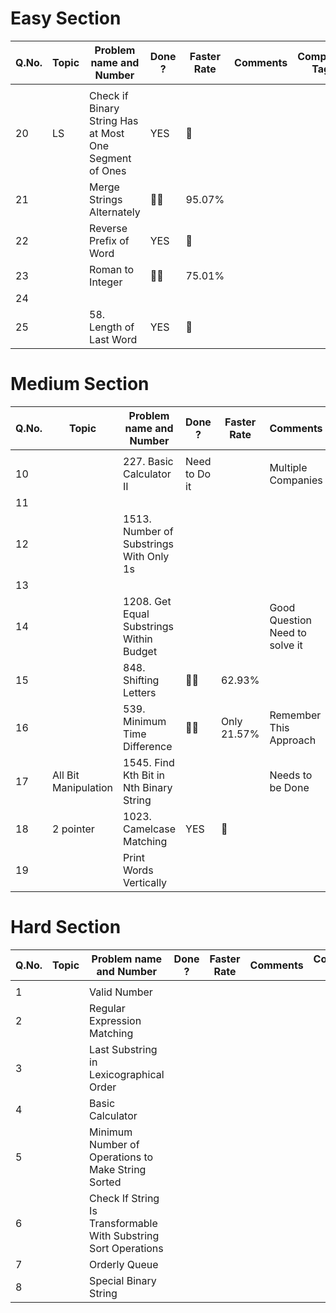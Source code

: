 # Easy Section

| **Q.No.** | **Topic** | **Problem name and Number**                            | **Done ?** | **Faster Rate** | **Comments** | **Company Tag** |
| --------- | --------- | ------------------------------------------------------ | ---------- | --------------- | ------------ | --------------- |
|           |           |                                                        |            |                 |              |                 |
| 20        | LS        | Check if Binary String Has at Most One Segment of Ones | YES        | 💯               |              |                 |
| 21        |           | Merge Strings Alternately                              | 🤏🏽         | 95.07%          |              |                 |
| 22        |           | Reverse Prefix of Word                                 | YES        | 💯               |              |                 |
| 23        |           | Roman to Integer                                       | 🤏🏽         | 75.01%          |              |                 |
| 24        |           |                                                        |            |                 |              |                 |
| 25        |           | 58. Length of Last Word                                | YES        | 💯               |              |                 |


# Medium Section

| **Q.No.** | **Topic**            | **Problem name and Number**              | **Done ?**    | **Faster Rate** | **Comments**                   | **Company Tag** |
| --------- | -------------------- | ---------------------------------------- | ------------- | --------------- | ------------------------------ | --------------- |
|           |                      |                                          |               |                 |                                |                 |
| 10        |                      | 227. Basic Calculator II                 | Need to Do it |                 | Multiple Companies             |                 |
| 11        |                      |                                          |               |                 |                                |                 |
| 12        |                      | 1513. Number of Substrings With Only 1s  |               |                 |                                |                 |
| 13        |                      |                                          |               |                 |                                |                 |
| 14        |                      | 1208. Get Equal Substrings Within Budget |               |                 | Good Question Need to solve it |                 |
| 15        |                      | 848. Shifting Letters                    | 🤏🏽            | 62.93%          |                                | Facebook        |
| 16        |                      | 539. Minimum Time Difference             | 🤏🏽            | Only 21.57%     | Remember This Approach         | Amazon          |
| 17        | All Bit Manipulation | 1545. Find Kth Bit in Nth Binary String  |               |                 | Needs to be Done               |                 |
| 18        | 2 pointer            | 1023. Camelcase Matching                 | YES           | 💯               |                                |                 |
| 19        |                      | Print Words Vertically                   |               |                 |                                |                 |



# Hard Section

| Q.No. | Topic | Problem name and Number                                         | Done ? | Faster Rate | Comments | Company Tag |
| ----- | ----- | --------------------------------------------------------------- | ------ | ----------- | -------- | ----------- |
|       |       |                                                                 |        |             |          |             |
| 1     |       | Valid Number                                                    |        |             |          |             |
| 2     |       | Regular Expression Matching                                     |        |             |          |             |
| 3     |       | Last Substring in Lexicographical Order                         |        |             |          |             |
| 4     |       | Basic Calculator                                                |        |             |          |             |
| 5     |       | Minimum Number of Operations to Make String Sorted              |        |             |          |             |
| 6     |       | Check If String Is Transformable With Substring Sort Operations |        |             |          |             |
| 7     |       | Orderly Queue                                                   |        |             |          |             |
| 8     |       | Special Binary String                                           |        |             |          |             |

